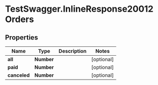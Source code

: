 # TestSwagger.InlineResponse20012Orders

## Properties

Name | Type | Description | Notes
------------ | ------------- | ------------- | -------------
**all** | **Number** |  | [optional] 
**paid** | **Number** |  | [optional] 
**canceled** | **Number** |  | [optional] 


